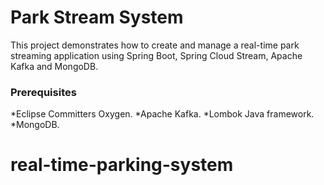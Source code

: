 # Park Stream System  

This project demonstrates how to create and manage a real-time park streaming application using Spring Boot, Spring Cloud Stream, Apache Kafka and MongoDB.

### Prerequisites

*Eclipse Committers Oxygen.
*Apache Kafka.
*Lombok Java framework.
*MongoDB.
# real-time-parking-system
